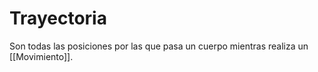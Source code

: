 # Trayectoria
Son todas las posiciones por las que pasa un cuerpo mientras realiza un [[Movimiento]].